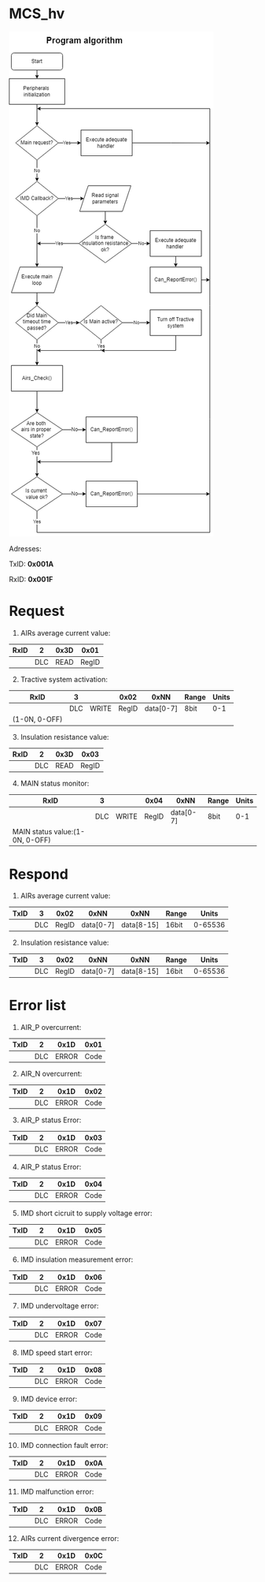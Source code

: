 # MCS_hv

![flowchart_main](MCS_hv_algorithm.png)

Adresses:

TxID: **0x001A**

RxID: **0x001F**


# Request
1) AIRs average current value:

|RxID  |2      |0x3D   |0x01   |
|------|-------|-------|-------|
|      |DLC    |READ   |RegID  |

2) Tractive system activation:

|RxID            |3      |       |0x02   |0xNN       |Range |Units|
|----------------|-------|-------|-------|-----------|------|-----|
|                |DLC    |WRITE  |RegID  |data[0-7]  |8bit  |0-1  |
|(1-0N, 0-OFF)   |       |       |       |           |      |     |

3) Insulation resistance value:

|RxID  |2      |0x3D   |0x03   |
|------|-------|-------|-------|
|      |DLC    |READ   |RegID  |

4) MAIN status monitor:

|RxID                           |3      |       |0x04   |0xNN       |Range |Units|
|-------------------------------|-------|-------|-------|-----------|------|-----|
|                               |DLC    |WRITE  |RegID  |data[0-7]  |8bit  |0-1  |
|MAIN status value:(1-0N, 0-OFF)|       |       |       |           |      |     |

# Respond
1) AIRs average current value:

|TxID  |3      |0x02   |0xNN      |0xNN       |Range |Units    |
|------|-------|-------|----------|-----------|------|---------|
|      |DLC    |RegID  |data[0-7] |data[8-15] |16bit |0-65536  |

2) Insulation resistance value:

|TxID  |3      |0x02   |0xNN      |0xNN       |Range |Units    |
|------|-------|-------|----------|-----------|------|---------|
|      |DLC    |RegID  |data[0-7] |data[8-15] |16bit |0-65536  |

# Error list
1) AIR_P overcurrent:

|TxID  |2      |0x1D   |0x01   |
|------|-------|-------|-------|
|      |DLC    |ERROR  |Code   |

2) AIR_N overcurrent:

|TxID  |2      |0x1D   |0x02   |
|------|-------|-------|-------|
|      |DLC    |ERROR  |Code   |

3) AIR_P status Error:

|TxID  |2      |0x1D   |0x03   |
|------|-------|-------|-------|
|      |DLC    |ERROR  |Code   |

4) AIR_P status Error:

|TxID  |2      |0x1D   |0x04   |
|------|-------|-------|-------|
|      |DLC    |ERROR  |Code   |

5) IMD short cicruit to supply voltage error:

|TxID  |2      |0x1D   |0x05   |
|------|-------|-------|-------|
|      |DLC    |ERROR  |Code   |

6) IMD insulation measurement error:

|TxID  |2      |0x1D   |0x06   |
|------|-------|-------|-------|
|      |DLC    |ERROR  |Code   |

7) IMD undervoltage error:

|TxID  |2      |0x1D   |0x07   |
|------|-------|-------|-------|
|      |DLC    |ERROR  |Code   |

8) IMD speed start error:

|TxID  |2      |0x1D   |0x08   |
|------|-------|-------|-------|
|      |DLC    |ERROR  |Code   |

9) IMD device error:

|TxID  |2      |0x1D   |0x09   |
|------|-------|-------|-------|
|      |DLC    |ERROR  |Code   |

10) IMD connection fault error:

|TxID  |2      |0x1D   |0x0A   |
|------|-------|-------|-------|
|      |DLC    |ERROR  |Code   |

11) IMD malfunction error:

|TxID  |2      |0x1D   |0x0B   |
|------|-------|-------|-------|
|      |DLC    |ERROR  |Code   |

12) AIRs current divergence error:

|TxID  |2      |0x1D   |0x0C   |
|------|-------|-------|-------|
|      |DLC    |ERROR  |Code   |
